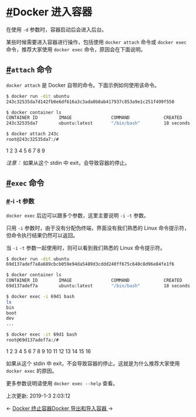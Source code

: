 # [#](https://funtl.com/zh/docs-docker/Docker-进入容器.html#docker-进入容器)Docker 进入容器

在使用 `-d` 参数时，容器启动后会进入后台。

某些时候需要进入容器进行操作，包括使用 `docker attach` 命令或 `docker exec` 命令，推荐大家使用 `docker exec` 命令，原因会在下面说明。

## [#](https://funtl.com/zh/docs-docker/Docker-进入容器.html#attach-命令)`attach` 命令

`docker attach` 是 Docker 自带的命令。下面示例如何使用该命令。

```bash
$ docker run -dit ubuntu
243c32535da7d142fb0e6df616a3c3ada0b8ab417937c853a9e1c251f499f550

$ docker container ls
CONTAINER ID        IMAGE               COMMAND             CREATED             STATUS              PORTS               NAMES
243c32535da7        ubuntu:latest       "/bin/bash"         18 seconds ago      Up 17 seconds                           nostalgic_hypatia

$ docker attach 243c
root@243c32535da7:/#
```

1
2
3
4
5
6
7
8
9

*注意：* 如果从这个 stdin 中 exit，会导致容器的停止。

## [#](https://funtl.com/zh/docs-docker/Docker-进入容器.html#exec-命令)`exec` 命令

### [#](https://funtl.com/zh/docs-docker/Docker-进入容器.html#i-t-参数)-i -t 参数

`docker exec` 后边可以跟多个参数，这里主要说明 `-i` `-t` 参数。

只用 `-i` 参数时，由于没有分配伪终端，界面没有我们熟悉的 Linux 命令提示符，但命令执行结果仍然可以返回。

当 `-i` `-t` 参数一起使用时，则可以看到我们熟悉的 Linux 命令提示符。

```bash
$ docker run -dit ubuntu
69d137adef7a8a689cbcb059e94da5489d3cddd240ff675c640c8d96e84fe1f6

$ docker container ls
CONTAINER ID        IMAGE               COMMAND             CREATED             STATUS              PORTS               NAMES
69d137adef7a        ubuntu:latest       "/bin/bash"         18 seconds ago      Up 17 seconds                           zealous_swirles

$ docker exec -i 69d1 bash
ls
bin
boot
dev
...

$ docker exec -it 69d1 bash
root@69d137adef7a:/#
```

1
2
3
4
5
6
7
8
9
10
11
12
13
14
15
16

如果从这个 stdin 中 exit，不会导致容器的停止。这就是为什么推荐大家使用 `docker exec` 的原因。

更多参数说明请使用 `docker exec --help` 查看。

上次更新: 2019-1-3 2:03:12

← [Docker 终止容器](https://funtl.com/zh/docs-docker/Docker-终止容器.html)[Docker 导出和导入容器 ](https://funtl.com/zh/docs-docker/Docker-导出和导入容器.html)→